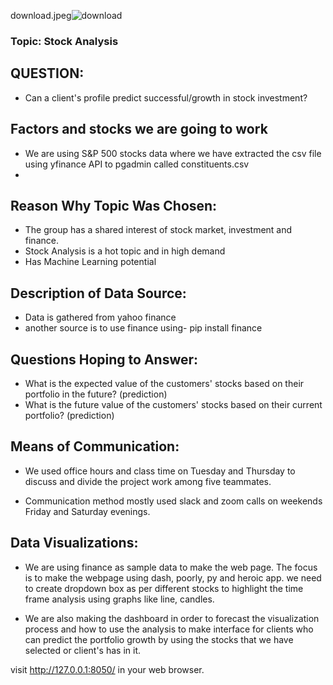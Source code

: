 download.jpeg![download](https://user-images.githubusercontent.com/79673185/126924399-3242f591-33df-404f-903b-2b3395a3fd77.jpeg)

### Topic: Stock Analysis

## QUESTION:
- Can a client's profile predict successful/growth in stock investment? 

## Factors and stocks we are going to work
- We are using S&P 500 stocks data where we have extracted the csv file using yfinance API to pgadmin called constituents.csv
-

## Reason Why Topic Was Chosen:
- The group has a shared interest of stock market, investment and finance. 
- Stock Analysis is a hot topic and in high demand 
- Has Machine Learning potential

## Description of Data Source: 
- Data is gathered from yahoo finance 
- another source is to use finance using- pip install finance

## Questions Hoping to Answer:
- What is the expected value of the customers' stocks based on their portfolio in the future? (prediction)
- What is the future value of the customers' stocks based on their current portfolio? (prediction)

## Means of Communication:
- We used office hours and class time on Tuesday and Thursday to discuss and divide the project work among five teammates.

- Communication method mostly used slack and zoom calls on weekends Friday and Saturday evenings.

## Data Visualizations:
- We are using finance as sample data to make the web page. The focus is to make the webpage using dash, poorly, py and heroic app. we need to create dropdown box as per different stocks to highlight the time frame analysis using graphs like line, candles.

- We are also making the dashboard in order to forecast the visualization process and how to use the  analysis to make interface for clients who can predict the portfolio growth by using the stocks that we have selected or client's has in it.

 visit http://127.0.0.1:8050/ in your web browser.
